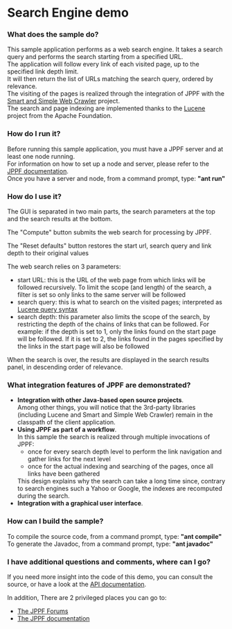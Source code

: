 # Search Engine demo

<h3>What does the sample do?</h3>
This sample application performs as a web search engine. It takes a search query and performs the search starting from a specified URL.<br>
The application will follow every link of each visited page, up to the specified link depth limit.<br>
It will then return the list of URLs matching the search query, ordered by relevance.<br>
The visiting of the pages is realized through the integration of JPPF with the <a href="https://crawler.dev.java.net">Smart and Simple Web Crawler</a> project.<br>
The search and page indexing are implemented thanks to the <a href="http://lucene.apache.org/">Lucene</a> project from the Apache Foundation.

<h3>How do I run it?</h3>
Before running this sample application, you must have a JPPF server and at least one node running.<br>
For information on how to set up a node and server, please refer to the <a href="https://www.jppf.org/doc/6.0/index.php?title=Introduction">JPPF documentation</a>.<br>
Once you have a server and node, from a command prompt, type: <b>&quot;ant run&quot;</b>

<h3>How do I use it?</h3>
<p>The GUI is separated in two main parts, the search parameters at the top and the search results at the bottom.
<p>The &quot;Compute&quot; button submits the web search for processing by JPPF.
<p>The &quot;Reset defaults&quot; button restores the start url, search query and link depth to their original values
<p>The web search relies on 3 parameters:
<ul class="samplesList">
  <li>start URL: this is the URL of the web page from which links will be followed recursively. To limit the scope (and length) of the search,
  a filter is set so only links to the same server will be followed</li>
  <li>search query: this is what to search on the visited pages; interpreted as <a href="http://lucene.apache.org/java/docs/queryparsersyntax.html">Lucene query syntax</a></li>
  <li>search depth: this parameter also limits the scope of the search, by restricting the depth of the chains of links that can be followed.
  For example: if the depth is set to 1, only the links found on the start page will be followed. If it is set to 2, the links found in the
  pages specified by the links in the start page will also be followed</li>
</ul>
When the search is over, the results are displayed in the search results panel, in descending order of relevance.

<h3>What integration features of JPPF are demonstrated?</h3>
<ul class="samplesList">
  <li><b>Integration with other Java-based open source projects</b>.<br>
  Among other things, you will notice that the 3rd-party libraries (including Lucene and Smart and Simple Web Crawler) remain in the
  classpath of the client application.</li>
  <li><b>Using JPPF as part of a workflow</b>.<br>
    In this sample the search is realized through multiple invocations of JPPF:
    <ul class="samplesNestedList">
      <li>once for every search depth level to perform the link navigation and gather links for the next level</li>
      <li>once for the actual indexing and searching of the pages, once all links have been gathered</li>
    </ul>
    This design explains why the search can take a long time since, contrary to search engines such a Yahoo or Google, the indexes are
    recomputed during the search.
  </li>
  <li><b>Integration with a graphical user interface</b>.</li>
</ul>

<h3>How can I build the sample?</h3>
To compile the source code, from a command prompt, type: <b>&quot;ant compile&quot;</b><br>
To generate the Javadoc, from a command prompt, type: <b>&quot;ant javadoc&quot;</b>

<h3>I have additional questions and comments, where can I go?</h3>
<p>If you need more insight into the code of this demo, you can consult the source, or have a look at the
<a href="javadoc/index.html">API documentation</a>.
<p>In addition, There are 2 privileged places you can go to:
<ul class="samplesList">
  <li><a href="https://www.jppf.org/forums">The JPPF Forums</a></li>
  <li><a href="https://www.jppf.org/doc/6.0">The JPPF documentation</a></li>
</ul>

